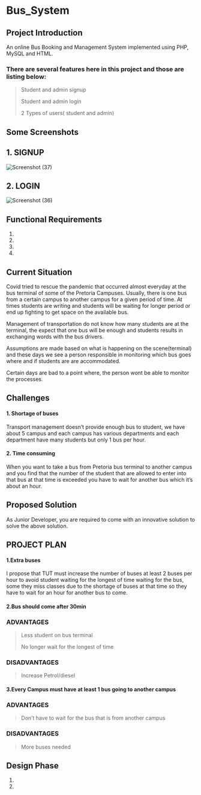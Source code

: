 # Bus_System

## Project Introduction

An online Bus Booking and Management System implemented using PHP, MySQL and HTML.

### There are several features here in this project and those are listing below:

> Student and admin signup
> 
> Student and admin login
> 
>2 Types of users( student and admin)

## Some Screenshots

## 1. SIGNUP

![Screenshot (37)](https://user-images.githubusercontent.com/94315784/143317552-7ea80417-bf73-4cbe-9133-b0ca6f033b0e.png)

## 2. LOGIN

![Screenshot (36)](https://user-images.githubusercontent.com/94315784/143317435-a8bd5cbb-1115-4aff-b89e-a7c5122b61c7.png)


## Functional Requirements

1.

2.

3.

4.

## Current Situation

Covid tried to rescue the pandemic that occurred almost everyday at the
bus terminal of some of the Pretoria Campuses. Usually, there is one bus
from a certain campus to another campus for a given period of time.
At times students are writing and students will be waiting for longer period
or end up fighting to get space on the available bus.

Management of transportation do not know how many students are at the
terminal, the expect that one bus will be enough and students results in
exchanging words with the bus drivers.

Assumptions are made based on what is happening on the scene(terminal)
and these days we see a person responsible in monitoring which bus goes
where and if students are are accommodated.

Certain days are bad to a point where, the person wont be able to monitor
the processes.


## Challenges

#### 1. Shortage of buses 

Transport management doesn’t provide enough bus to student, we have about 5 campus and each campus has various departments and each department have many students but only 1 bus per hour.

#### 2. Time consuming 

When you want to take a bus from Pretoria bus terminal to another campus and you find that the number of the student that are allowed to enter into that bus at that time is exceeded you have to wait for another bus which it’s about an hour.

## Proposed Solution

As Junior Developer,
you are required to come with
an innovative solution to solve
the above solution.


## PROJECT PLAN

#### 1.Extra buses 

I propose that TUT must increase the number of buses at least 2 buses per hour to avoid student waiting for the longest of time waiting for the bus, some they miss classes due to the shortage of buses at that time so they have to wait for an hour for another bus to come.

#### 2.Bus should come after 30min

### ADVANTAGES

>Less student on bus terminal
>
>No longer wait for the longest of time

### DISADVANTAGES

>Increase Petrol/diesel

#### 3.Every Campus must have at least 1 bus going to another campus

### ADVANTAGES

>Don’t have to wait for the bus that is from another campus

### DISADVANTAGES

>More buses needed

## Design Phase

1.

2.


